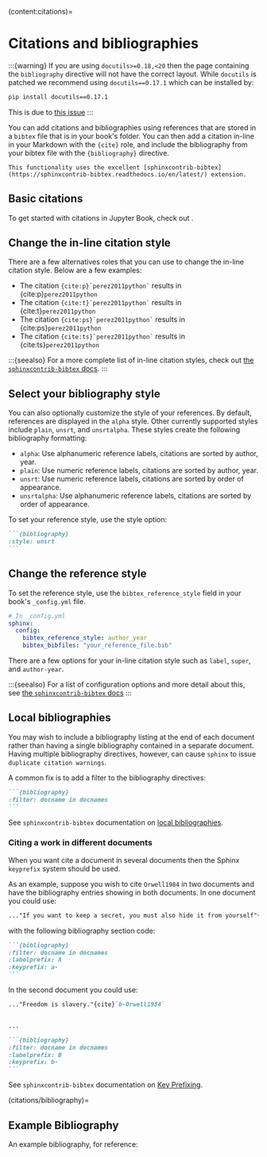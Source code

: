 (content:citations)=
# Citations and bibliographies

:::{warning}
If you are using `docutils>=0.18,<20` then the page containing the `bibliography` directive
will not have the correct layout. While `docutils` is patched we recommend using `docutils==0.17.1`
which can be installed by:

```bash
pip install docutils==0.17.1
```

This is due to [this issue](https://sourceforge.net/p/docutils/patches/195/)
:::


You can add citations and bibliographies using references that are stored in a `bibtex` file that is in your book's folder. You can then add a citation in-line in your Markdown with the `{cite}` role, and include the bibliography from your bibtex file with the `{bibliography}` directive.

```{seealso}
This functionality uses the excellent [sphinxcontrib-bibtex](https://sphinxcontrib-bibtex.readthedocs.io/en/latest/) extension.
```

## Basic citations

To get started with citations in Jupyter Book, check out [](tutorials:references).

## Change the in-line citation style

There are a few alternatives roles that you can use to change the in-line citation style. Below are a few examples:

- The citation `` {cite:p}`perez2011python` `` results in {cite:p}`perez2011python`
- The citation `` {cite:t}`perez2011python` `` results in {cite:t}`perez2011python`
- The citation `` {cite:ps}`perez2011python` `` results in {cite:ps}`perez2011python`
- The citation `` {cite:ts}`perez2011python` `` results in {cite:ts}`perez2011python`

:::{seealso}
For a more complete list of in-line citation styles, check out [the `sphinxcontrib-bibtex` docs](https://sphinxcontrib-bibtex.readthedocs.io/en/latest/usage.html#roles-and-directives).
:::

## Select your bibliography style

You can also optionally customize the style of your references.
By default, references are displayed in the `alpha` style.
Other currently supported styles include `plain`, `unsrt`, and `unsrtalpha`.
These styles create the following bibliography formatting:

* `alpha`: Use alphanumeric reference labels, citations are sorted by author, year.
* `plain`: Use numeric reference labels, citations are sorted by author, year.
* `unsrt`: Use numeric reference labels, citations are sorted by order of appearance.
* `unsrtalpha`: Use alphanumeric reference labels, citations are sorted by order of appearance.

To set your reference style, use the style option:

````md
```{bibliography}
:style: unsrt
```
````

## Change the reference style

To set the reference style, use the `bibtex_reference_style` field in your book's `_config.yml` file.

```yaml
# In _config.yml
sphinx:
  config:
    bibtex_reference_style: author_year
    bibtex_bibfiles: "your_reference_file.bib"
```

There are a few options for your in-line citation style such as `label`, `super`, and `author-year`.

:::{seealso}
For a list of configuration options and more detail about this, see [the `sphinxcontrib-bibtex` docs](https://sphinxcontrib-bibtex.readthedocs.io/en/latest/usage.html#referencing-style)
:::

## Local bibliographies

You may wish to include a bibliography listing at the end of each document
rather than having a single bibliography contained in a separate document.
Having multiple bibliography directives, however, can cause `sphinx` to issue
`duplicate citation warnings`.

A common fix is to add a filter to the bibliography directives:

````md
```{bibliography}
:filter: docname in docnames
```
````

See `sphinxcontrib-bibtex` documentation on [local bibliographies](https://sphinxcontrib-bibtex.readthedocs.io/en/latest/usage.html#section-local-bibliographies).

### Citing a work in different documents
When you want cite a document in several documents then the Sphinx `keyprefix` system should be used.

As an example, suppose you wish to cite `Orwell1984` in two documents and have the bibliography entries showing in both documents. In one document you could use:

````md
..."If you want to keep a secret, you must also hide it from yourself"{cite}`a-Orwell1984`
````

with the following bibliography section code:

````md
```{bibliography}
:filter: docname in docnames
:labelprefix: A
:keyprefix: a-
```
````
In the second document you could use:

````md
..."Freedom is slavery."{cite}`b-Orwell1984`


...

```{bibliography}
:filter: docname in docnames
:labelprefix: B
:keyprefix: b-
```
````

See `sphinxcontrib-bibtex` documentation on [Key Prefixing](https://sphinxcontrib-bibtex.readthedocs.io/en/latest/usage.html#section-key-prefixing).

(citations/bibliography)=
## Example Bibliography

An example bibliography, for reference:

```{bibliography}
```
